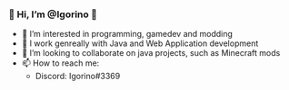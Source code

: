 ### 👋 Hi, I’m @Igorino 👋

- 👀 I’m interested in programming, gamedev and modding
- 🌱 I work genreally with Java and Web Application development
- 💞️ I’m looking to collaborate on java projects, such as Minecraft mods
- 📫 How to reach me: 
  - Discord: Igorino#3369

<!---
Igorino/Igorino is a ✨ special ✨ repository because its `README.md` (this file) appears on your GitHub profile.
You can click the Preview link to take a look at your changes.
--->
